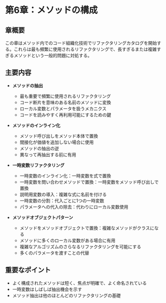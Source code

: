 # 第6章：メソッドの構成

## 章概要
この章はメソッド内でのコード組織化技術でリファクタリングカタログを開始する。これらは最も頻繁に使用されるリファクタリングで、長すぎるまたは複雑すぎるメソッドという一般的問題に対処する。

## 主要内容
- **メソッドの抽出**
  - 最も重要で頻繁に使用されるリファクタリング
  - コード断片を意味のある名前のメソッドに変換
  - ローカル変数とパラメータを扱うメカニクス
  - コードを読みやすく再利用可能にするための鍵

- **メソッドのインライン化**
  - メソッド呼び出しをメソッド本体で置換
  - 間接化が価値を追加しない場合に使用
  - メソッドの抽出の逆
  - 異なって再抽出する前に有用

- **一時変数リファクタリング**
  - 一時変数のインライン化：一時変数を式で置換
  - 一時変数を問い合わせメソッドで置換：一時変数をメソッド呼び出しで置換
  - 説明用変数の導入：複雑な式に名前を付ける
  - 一時変数の分割：代入ごとに1つの一時変数
  - パラメータへの代入の除去：代わりにローカル変数使用

- **メソッドオブジェクトパターン**
  - メソッドをメソッドオブジェクトで置換：複雑なメソッドがクラスになる
  - メソッドに多くのローカル変数がある場合に有用
  - 複雑なアルゴリズムのさらなるリファクタリングを可能にする
  - 多くのパラメータを渡すことの代替

## 重要なポイント
- よく構成されたメソッドは短く、焦点が明確で、よく命名されている
- 一時変数はしばしば抽出機会を示す
- メソッド抽出は他のほとんどのリファクタリングの基礎